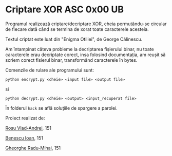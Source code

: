 # Criptare XOR ASC 0x00 UB

Programul realizează criptare/decriptare XOR, cheia permutându-se circular de fiecare dată când se termina de xorat toate caracterele acesteia.

Textul criptat este luat din "Enigma Otiliei", de George Călinescu.

Am întampinat câteva probleme la decriptarea fișierului binar, nu toate caracterele erau decriptate corect, insa folosind documentația, am reușit să scriem corect fisierul binar, transformând caracterele în bytes.

Comenzile de rulare ale programului sunt:

```
python encrypt.py <cheie> <input file> <output file>
```

si

```
python decrypt.py <cheie> <output> <input_recuperat file>
```

În folderul `hack` se află soluțiile de spargere a parolei.

Proiect realizat de:

[Rosu Vlad-Andrei](github.com/vlandero), 151

[Benescu Ioan](https://github.com/BetJohn), 151

[Gheorghe Radu-Mihai](https://github.com/radugheo), 151
